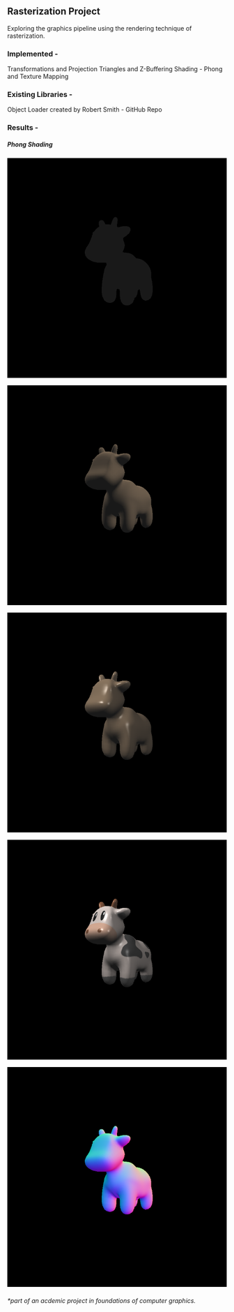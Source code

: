 ## Rasterization Project

Exploring the graphics pipeline using the rendering technique of rasterization.

### Implemented -
  Transformations and Projection
  Triangles and Z-Buffering
  Shading - Phong and Texture Mapping

### Existing Libraries -
  Object Loader created by Robert Smith - GitHub Repo

### Results -
  ##### Phong Shading
  
  ![Ambient](../images/rasterization/ambient.png "Ambient portion of Phong Shading")
  
  ![Diffuse](../images/rasterization/proper_diffuse.png "Diffuse portion of Phong Shading")
  
  ![Phong Shader](../images/rasterization/spec%2Bdiffuse.png "Phong Shading")
  
  ![Texture Shader](../images/rasterization/textured_cow.png "Texture Mapping")
  
  ![Normal Shader](../images/rasterization/vertex_normal.png "Normal Shader")

###### *part of an acdemic project in foundations of computer graphics.
